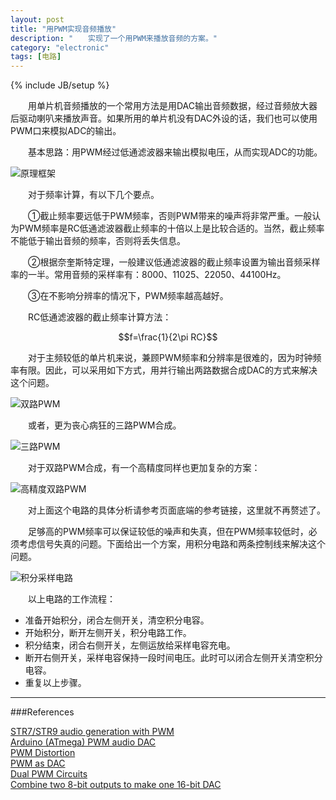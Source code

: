 ```yaml
---
layout: post
title: "用PWM实现音频播放"
description: "　　实现了一个用PWM来播放音频的方案。"
category: "electronic"
tags: [电路]
---
```

{% include JB/setup %}

<script src="processing.js"></script>
<script type="text/processing" data-processing-target="mycanvas">
void setup(){
  size(600,300);
  noFill();
  smooth();
  strokeWeight(6);
  stroke(255);
  frameRate(33);//帧率，一帧0.33秒
}
void draw(){
  background(#836aff);
  translate(width/2, height/2);//平移画布到中间
  rotate(PI/10*frameCount);//每帧旋转角度
  println(frameCount);//输出当前帧；
  //绘制两条曲线
  if((frameCount>=0)&&(frameCount<6)){  
    arc(0,0,70,70,-PI/6,PI/6*(-1+5));
    arc(0,0,70,70,PI/6*5,PI/6*(5+5));
  }
  //改变终点让曲线变大变小
  if((frameCount>=6)&&(frameCount<26)){
    arc(0,0,70,70,-PI/6,PI/6*(-1+5-5/20*(frameCount-6)));
    arc(0,0,70,70,PI/6*5,PI/6*(5+5-5/20*(frameCount-6)));
  }
  if((frameCount>=26)&&(frameCount<46)){
    arc(0,0,70,70,-PI/6,PI/6*(-1+5/20*(frameCount-26)));
    arc(0,0,70,70,PI/6*5,PI/6*(5+5/20*(frameCount-26)));
  }
  if((frameCount>=46)&&(frameCount<69)){
    arc(0,0,70,70,-PI/6,PI/6*(-1+5-5/23*(frameCount-46)));
    arc(0,0,70,70,PI/6*5,PI/6*(5+5-5/23*(frameCount-46)));
  }
  if((frameCount>=69)&&(frameCount<89)){
    arc(0,0,70,70,-PI/6,PI/6*(-1+5/20*(frameCount-69)));
    arc(0,0,70,70,PI/6*5,PI/6*(5+5/20*(frameCount-69)));
  }
  //曲线缩放
  if((frameCount>=89)&&(frameCount<109)){
    scale(1-1/20*(frameCount-89));
    arc(0,0,70,70,-PI/6,PI/6*(-1+5-5/20*(frameCount-89)));
    arc(0,0,70,70,PI/6*5,PI/6*(5+5-5/20*(frameCount-89)));
  }
  if((frameCount>=113)&&(frameCount<130)){   
    scale(1/20*(frameCount-89)-1);
    arc(0,0,70,70,-PI/6,PI/6*(-1+5/17*(frameCount-113)));
    arc(0,0,70,70,PI/6*5,PI/6*(5+5/17*(frameCount-113)));
  }
  //循环动画
  if(frameCount==130){
    frameCount=0;
  }
}
</script>
<canvas id="mycanvas"></canvas>

　　用单片机音频播放的一个常用方法是用DAC输出音频数据，经过音频放大器后驱动喇叭来播放声音。如果所用的单片机没有DAC外设的话，我们也可以使用PWM口来模拟ADC的输出。

　　基本思路：用PWM经过低通滤波器来输出模拟电压，从而实现ADC的功能。

![原理框架]({{site.img_path}}/PWM_as_DAC_1.png)

　　对于频率计算，有以下几个要点。

　　①截止频率要远低于PWM频率，否则PWM带来的噪声将非常严重。一般认为PWM频率是RC低通滤波器截止频率的十倍以上是比较合适的。当然，截止频率不能低于输出音频的频率，否则将丢失信息。

　　②根据奈奎斯特定理，一般建议低通滤波器的截止频率设置为输出音频采样率的一半。常用音频的采样率有：8000、11025、22050、44100Hz。

　　③在不影响分辨率的情况下，PWM频率越高越好。

　　RC低通滤波器的截止频率计算方法：

$$f=\frac{1}{2\pi RC}$$

　　对于主频较低的单片机来说，兼顾PWM频率和分辨率是很难的，因为时钟频率有限。因此，可以采用如下方式，用并行输出两路数据合成DAC的方式来解决这个问题。

![双路PWM]({{site.img_path}}/PWM_as_DAC_2.png)

　　或者，更为丧心病狂的三路PWM合成。

![三路PWM]({{site.img_path}}/PWM_as_DAC_3.png)

　　对于双路PWM合成，有一个高精度同样也更加复杂的方案：

![高精度双路PWM]({{site.img_path}}/PWM_as_DAC_4.png)

　　对上面这个电路的具体分析请参考页面底端的参考链接，这里就不再赘述了。

　　足够高的PWM频率可以保证较低的噪声和失真，但在PWM频率较低时，必须考虑信号失真的问题。下面给出一个方案，用积分电路和两条控制线来解决这个问题。

![积分采样电路]({{site.img_path}}/PWM_as_DAC_5.png)

　　以上电路的工作流程：

* 准备开始积分，闭合左侧开关，清空积分电容。
* 开始积分，断开左侧开关，积分电路工作。
* 积分结束，闭合右侧开关，左侧运放给采样电容充电。
* 断开右侧开关，采样电容保持一段时间电压。此时可以闭合左侧开关清空积分电容。
* 重复以上步骤。

-------------------------------------------

###References

[STR7/STR9 audio generation with PWM](http://www.st.com/st-web-ui/static/active/cn/resource/technical/document/application_note/CD00119860.pdf)  
[Arduino (ATmega) PWM audio DAC](http://wiki.openmusiclabs.com/wiki/PWMDAC)  
[PWM Distortion](http://www.openmusiclabs.com/learning/digital/pwm-dac/pwm-distortion-analysis/)  
[PWM as DAC](http://www.openmusiclabs.com/learning/digital/pwm-dac/)  
[Dual PWM Circuits](http://www.openmusiclabs.com/learning/digital/pwm-dac/dual-pwm-circuits/)  
[Combine two 8-bit outputs to make one 16-bit DAC](http://m.eet.com/media/1134628/15421-93004di.pdf)  
